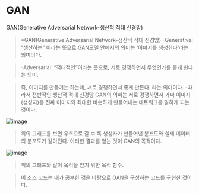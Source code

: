 # GAN
GAN(Generative Adversarial Network-생산적 적대 신경망)

> *GAN(Generative Adversarial Network-생산적 적대 신경망)
-Generative: “생산하는” 이라는 뜻으로 GAN모델 안에서의 의미는 ‘이미지를 생성한다’라는 의미이다.



> -Adversarial: “적대적인”이라는 뜻으로, 서로 경쟁하면서 무엇인가를 좋게 한다는 의미.



> 즉, 이미지를 만들기는 하는데, 서로 경쟁하면서 좋게 만든다. 라는 의미이다.
-따라서 전반적인 생산적 적대 신경망 GAN의 의미는 서로 경쟁하면서 가짜 이미지(생성자)를 진짜 이미지와 최대한 비슷하게 만들어내는 네트워크를 말하게 되는 것이다.



![image](https://user-images.githubusercontent.com/78295968/128275971-4537cabf-e267-4e00-9556-af1651088157.png)
> 위의 그래프를 보면 우측으로 갈 수 록 생성자가 만들어낸 분포도와 실제 데이터의 분포도가 같아진다. 이러한 결과를 얻는 것이 GAN의 목적이다.


![image](https://user-images.githubusercontent.com/78295968/128276015-3b3cea05-8071-4143-ae14-fe3269f15230.png)

> 위의 그래프와 같이 목적을 얻기 위한 목적 함수.


> 이 소스 코드는 내가 공부한 것을 바탕으로 GAN을 구성하는 코드를 구현한 것이다.
